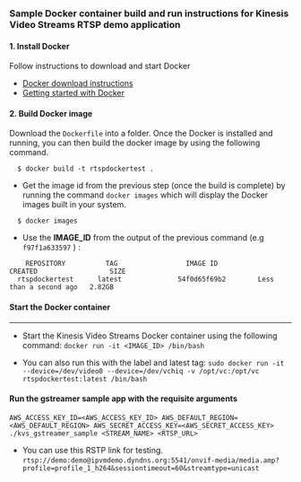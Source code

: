 ### Sample Docker container build and run instructions for Kinesis Video Streams RTSP demo application
#### 1. Install Docker

Follow instructions to download and start Docker

* [ Docker download instructions ]( https://www.docker.com/community-edition#/download )
* [Getting started with Docker](https://docs.docker.com/get-started/)

#### 2. Build Docker image
Download the `Dockerfile` into a folder.  Once the Docker is installed and running, you can then build the docker image by using the following command.

```
  $ docker build -t rtspdockertest .
```
* Get the image id from the previous step (once the build is complete) by running the command `docker images` which will display the Docker images built in your system.

```
  $ docker images
```

* Use the **IMAGE_ID** from the output of the previous command (e.g `f97f1a633597` ) :

```
    REPOSITORY          TAG                 IMAGE ID            CREATED                  SIZE
  rtspdockertest      latest              54f0d65f69b2        Less than a second ago   2.82GB

```
#### Start the Docker container
---

*  Start the Kinesis Video Streams Docker container using the following command:
`docker run -it <IMAGE_ID> /bin/bash`

* You can also run this with the label and latest tag:
`sudo docker run -it --device=/dev/video0 --device=/dev/vchiq -v /opt/vc:/opt/vc rtspdockertest:latest /bin/bash`

#### Run the gstreamer sample app with the requisite arguments
`AWS_ACCESS_KEY_ID=<AWS_ACCESS_KEY_ID> AWS_DEFAULT_REGION=<AWS_DEFAULT_REGION> AWS_SECRET_ACCESS_KEY=<AWS_SECRET_ACCESS_KEY> ./kvs_gstreamer_sample <STREAM_NAME> <RTSP_URL>` 

* You can use this RSTP link for testing.
`rtsp://demo:demo@ipvmdemo.dyndns.org:5541/onvif-media/media.amp?profile=profile_1_h264&sessiontimeout=60&streamtype=unicast`
